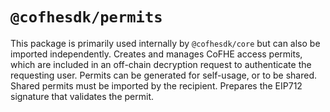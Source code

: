 # `@cofhesdk/permits`

This package is primarily used internally by `@cofhesdk/core` but can also be imported independently.
Creates and manages CoFHE access permits, which are included in an off-chain decryption request to authenticate the requesting user.
Permits can be generated for self-usage, or to be shared. Shared permits must be imported by the recipient.
Prepares the EIP712 signature that validates the permit.
